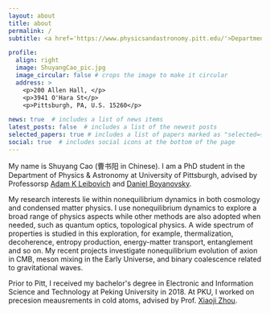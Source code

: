 ```yaml
---
layout: about
title: about
permalink: /
subtitle: <a href='https://www.physicsandastronomy.pitt.edu/'>Department of Physics & Astronomy</a> at <a href="https://www.pitt.edu/">University of Pittsburgh</a>

profile:
  align: right
  image: ShuyangCao_pic.jpg
  image_circular: false # crops the image to make it circular
  address: >
    <p>200 Allen Hall, </p>
    <p>3941 O'Hara St</p>
    <p>Pittsburgh, PA, U.S. 15260</p>

news: true  # includes a list of news items
latest_posts: false  # includes a list of the newest posts
selected_papers: true # includes a list of papers marked as "selected={true}"
social: true  # includes social icons at the bottom of the page
---
```


My name is Shuyang Cao (曹书阳 in Chinese). I am a PhD student in the Department of Physics & Astronomy at University of Pittsburgh, advised by Professorsp [Adam K Leibovich](https://www.physicsandastronomy.pitt.edu/people/adam-k-leibovich) and [Daniel Boyanovsky](https://www.physicsandastronomy.pitt.edu/people/daniel-boyanovsky).

My research interests lie within nonequilibrium dynamics in both cosmology and condensed matter physics. I use nonequilibrium dynamics to explore a broad range of physics aspects while other methods are also adopted when needed, such as quantum optics, topological physics. A wide spectrum of properties is studied in this exploration, for example, thermalization, decoherence, entropy production, energy-matter transport, entanglement and so on. My recent projects investigate nonequilibrium evolution of axion in CMB, meson mixing in the Early Universe, and binary coalescence related to gravitational waves.

Prior to Pitt, I received my bachelor's degree in Electronic and Information Science and Technology at Peking University in 2018. At PKU, I worked on precesion meausrements in cold atoms, advised by Prof. [Xiaoji Zhou](http://iqe.pku.edu.cn/dht/lyzyjmcl_01/yjry_02/zzjs_02/xiaoji_zhou_01/index.htm).
